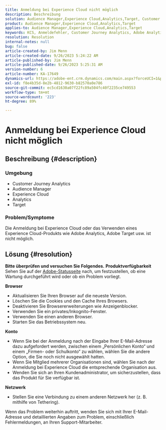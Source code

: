 ```yaml
---
title: Anmeldung bei Experience Cloud nicht möglich
description: Beschreibung
solution: Audience Manager,Experience Cloud,Analytics,Target, Customer Journey Analytics
product: Audience Manager,Experience Cloud,Analytics,Target
applies-to: Audience Manager,Experience Cloud,Analytics,Target
keywords: KCS, Anmeldefehler, Customer Journey Analytics, Adobe Analytics, Experience Cloud
resolution: Resolution
internal-notes: null
bug: false
article-created-by: Jim Menn
article-created-date: 9/26/2023 5:24:22 AM
article-published-by: Jim Menn
article-published-date: 9/26/2023 5:25:31 AM
version-number: 6
article-number: KA-17649
dynamics-url: https://adobe-ent.crm.dynamics.com/main.aspx?forceUCI=1&pagetype=entityrecord&etn=knowledgearticle&id=634b7ff2-2c5c-ee11-be6f-6045bd006268
exl-id: f8e4b35d-8e2b-4812-9630-b82570a0e786
source-git-commit: ec5cd1630a07f22fc89a504fc40f2235ce749553
workflow-type: tm+mt
source-wordcount: '223'
ht-degree: 89%

---
```


# Anmeldung bei Experience Cloud nicht möglich

## Beschreibung {#description}


### <b>Umgebung</b>

- Customer Journey Analytics
- Audience Manager
- Experience Cloud
- Analytics
- Target


### <b>Problem/Symptome</b>

Die Anmeldung bei Experience Cloud oder das Verwenden eines Experience Cloud-Produkts wie Adobe Analytics, Adobe Target usw. ist nicht möglich.


## Lösung {#resolution}

<b>Bitte überprüfen und versuchen Sie Folgendes.</b>
<b>Produktverfügbarkeit</b>
Sehen Sie auf der [Adobe-Statusseite](https://status.adobe.com/de) nach, um festzustellen, ob eine Wartung durchgeführt wird oder ob ein Problem vorliegt.

<b>Browser</b>

- Aktualisieren Sie Ihren Browser auf die neueste Version.
- Löschen Sie die Cookies und den Cache Ihres Browsers.
- Deaktivieren Sie Browsererweiterungen wie Anzeigenblocker.
- Verwenden Sie ein privates/Inkognito-Fenster.
- Verwenden Sie einen anderen Browser.
- Starten Sie das Betriebssystem neu.


<b>Konto</b>

- Wenn Sie bei der Anmeldung nach der Eingabe Ihrer E-Mail-Adresse dazu aufgefordert werden, zwischen einem „Persönlichen Konto“ und einem „Firmen- oder Schulkonto“ zu wählen, wählen Sie die andere Option, die Sie noch nicht ausgewählt hatten.
- Wenn Sie Mitglied mehrerer Organisationen sind, wählen Sie nach der Anmeldung bei Experience Cloud die entsprechende Organisation aus.
- Wenden Sie sich an Ihren Kundenadministrator, um sicherzustellen, dass das Produkt für Sie verfügbar ist.


<b>Netzwerk</b>

- Stellen Sie eine Verbindung zu einem anderen Netzwerk her (z. B. mithilfe von Tethering).


Wenn das Problem weiterhin auftritt, wenden Sie sich mit Ihrer E-Mail-Adresse und detaillierten Angaben zum Problem, einschließlich Fehlermeldungen, an Ihren Support-Mitarbeiter.
